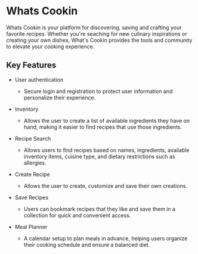 # Whats Cookin

Whats Cookin is your platform for discovering, saving and crafting your favorite recipes.
Whether you're seaching for new culinary inspirations or creating your own dishes, What's Cookin
provides the tools and community to elevate your cooking experience.

## Key Features

- User authentication

  - Secure login and registration to protect user information and personalize their experience.

- Inventory

  - Allows the user to create a list of available ingredients they have on hand, making it easier to find recipes that use those ingredients.

- Recipe Search

  - Allows users to find recipes based on names, ingredients, available inventory items, cuisine type, and dietary restrictions such as allergies.

- Create Recipe

  - Allows the user to create, customize and save their own creations.

- Save Recipes

  - Users can bookmark recipes that they like and save them in a collection for quick and convenient access.

- Meal Planner

  - A calendar setup to plan meals in advance, helping users organize their cooking schedule and ensure a balanced diet.
